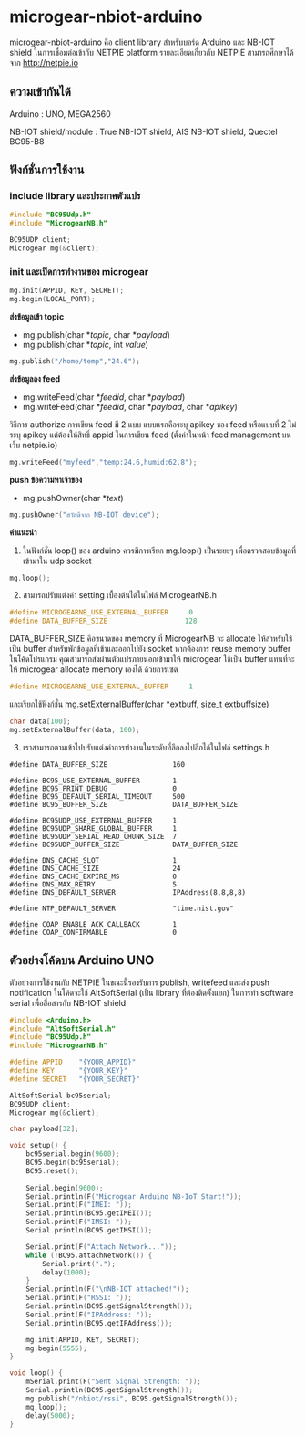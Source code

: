 # microgear-nbiot-arduino

microgear-nbiot-arduino คือ client library สำหรับบอร์ด Arduino และ NB-IOT shield ในการเชื่อมต่อเข้ากับ NETPIE platform รายละเอียดเกี่ยวกับ NETPIE สามารถศึกษาได้จาก http://netpie.io

## ความเข้ากันได้

Arduino : UNO, MEGA2560

NB-IOT shield/module : True NB-IOT shield, AIS NB-IOT shield, Quectel BC95-B8

## ฟังก์ชั่นการใช้งาน

### include library และประกาศตัวแปร
```C++
#include "BC95Udp.h"
#include "MicrogearNB.h"

BC95UDP client;
Microgear mg(&client);
```

### init และเปิดการทำงานของ microgear
```C++
mg.init(APPID, KEY, SECRET);
mg.begin(LOCAL_PORT);
```

**ส่งข้อมูลเข้า topic**
- mg.publish(char **topic*, char **payload*) 
- mg.publish(char **topic*, int *value*) 

```C++
mg.publish("/home/temp","24.6");
```

**ส่งข้อมูลลง feed**
- mg.writeFeed(char **feedid*, char **payload*) 
- mg.writeFeed(char **feedid*, char **payload*,  char **apikey*) 

วิธีการ authorize การเขียน feed มี 2 แบบ แบบแรกคือระบุ apikey ของ feed หรือแบบที่ 2 ไม่ระบุ apikey แต่ต้องให้สิทธิ์ appid ในการเขียน feed (ตั้งค่าในหน้า feed management บนเว็บ netpie.io)
```C++
mg.writeFeed("myfeed","temp:24.6,humid:62.8");
```

**push ข้อความหาเจ้าของ**
- mg.pushOwner(char **text*) 
```C++
mg.pushOwner("สวัสดีจาก NB-IOT device");
```
**คำแนะนำ**
1. ในฟังก์ชั่น loop() ของ arduino ควรมีการเรียก mg.loop() เป็นระยะๆ เพื่อตรวจสอบข้อมูลที่เข้ามาใน udp socket
```C++
mg.loop();
```
2. สามารถปรับแต่งค่า setting เบื้องต้นได้ในไฟล์ MicrogearNB.h
```C++
#define MICROGEARNB_USE_EXTERNAL_BUFFER     0
#define DATA_BUFFER_SIZE                   128
```
DATA_BUFFER_SIZE คือขนาดของ memory ที่ MicrogearNB จะ allocate ให้สำหรับใช้เป็น buffer สำหรับพักข้อมูลที่เข้าและออกไปยัง socket หากต้องการ reuse memory buffer ในโค้ดโปรแกรม คุณสามารถส่งผ่านตัวแปรภายนอกเข้ามาให้ microgear ใช้เป็น buffer แทนที่จะให้ microgear allocate memory เองได้ ด้วยการเซต
```C++
#define MICROGEARNB_USE_EXTERNAL_BUFFER     1
```
และเรียกใช้ฟังก์ชั่น mg.setExternalBuffer(char *extbuff, size_t extbuffsize)
```C++
char data[100];
mg.setExternalBuffer(data, 100);
```

3. เราสามารถตามเข้าไปปรับแต่งค่าการทำงานในระดับที่ลึกลงไปอีกได้ในไฟล์ settings.h

```
#define DATA_BUFFER_SIZE                160

#define BC95_USE_EXTERNAL_BUFFER        1
#define BC95_PRINT_DEBUG                0
#define BC95_DEFAULT_SERIAL_TIMEOUT     500
#define BC95_BUFFER_SIZE                DATA_BUFFER_SIZE

#define BC95UDP_USE_EXTERNAL_BUFFER     1
#define BC95UDP_SHARE_GLOBAL_BUFFER     1
#define BC95UDP_SERIAL_READ_CHUNK_SIZE  7
#define BC95UDP_BUFFER_SIZE             DATA_BUFFER_SIZE

#define DNS_CACHE_SLOT                  1
#define DNS_CACHE_SIZE                  24
#define DNS_CACHE_EXPIRE_MS             0
#define DNS_MAX_RETRY                   5
#define DNS_DEFAULT_SERVER              IPAddress(8,8,8,8)

#define NTP_DEFAULT_SERVER              "time.nist.gov"

#define COAP_ENABLE_ACK_CALLBACK        1
#define COAP_CONFIRMABLE                0
```

## ตัวอย่างโค้ดบน Arduino UNO

ตัวอย่างการใช้งานกับ NETPIE ในขณะนี้รองรับการ publish, writefeed และส่ง push notification ในโค้ดจะใช้ AltSoftSerial (เป็น library ที่ต้องติดตั้งแยก) ในการทำ software serial เพื่อสื่อสารกับ NB-IOT shield

```C++
#include <Arduino.h>
#include "AltSoftSerial.h"
#include "BC95Udp.h"
#include "MicrogearNB.h"

#define APPID    "{YOUR_APPID}"
#define KEY      "{YOUR_KEY}"
#define SECRET   "{YOUR_SECRET}"

AltSoftSerial bc95serial;
BC95UDP client;
Microgear mg(&client);

char payload[32];

void setup() {
    bc95serial.begin(9600);
    BC95.begin(bc95serial);
    BC95.reset();
    
    Serial.begin(9600);
    Serial.println(F("Microgear Arduino NB-IoT Start!"));
    Serial.print(F("IMEI: "));
    Serial.println(BC95.getIMEI());
    Serial.print(F("IMSI: "));
    Serial.println(BC95.getIMSI());

    Serial.print(F("Attach Network..."));
    while (!BC95.attachNetwork()) {
        Serial.print(".");
        delay(1000);
    }
    Serial.println(F("\nNB-IOT attached!"));
    Serial.print(F("RSSI: "));
    Serial.println(BC95.getSignalStrength());
    Serial.print(F("IPAddress: "));
    Serial.println(BC95.getIPAddress());

    mg.init(APPID, KEY, SECRET);
    mg.begin(5555);
}

void loop() {
    mSerial.print(F("Sent Signal Strength: "));
    Serial.println(BC95.getSignalStrength());
    mg.publish("/nbiot/rssi", BC95.getSignalStrength());
    mg.loop();
    delay(5000);
}
```
